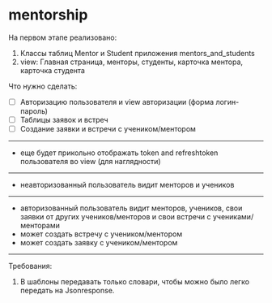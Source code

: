 # mentorship

На первом этапе реализовано:
1. Классы таблиц Mentor и Student приложения mentors_and_students
2. view: Главная страница, менторы, студенты, карточка ментора, карточка студента

Что нужно сделать:

- [ ] Авторизацию пользователя и view авторизации (форма логин-пароль)
- [ ] Таблицы заявок и встреч
- [ ] Создание заявки и встречи с учеником/ментором

---
- еще будет прикольно отображать token and refreshtoken пользователя во view (для наглядности)
---
- неавторизованный пользователь видит менторов и учеников
---
- авторизованный пользователь видит менторов, учеников, свои заявки от других учеников/менторов и свои встречи с учениками/менторами
- может создать встречу с учеником/ментором
- может создать заявку с учеником/ментором
----

Требования: 
1. В шаблоны передавать только словари, чтобы можно было легко передать на Jsonresponse.
